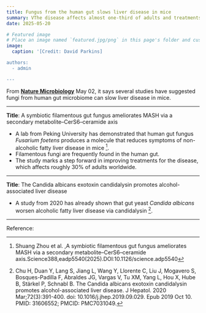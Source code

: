 ```yaml
---
title: Fungus from the human gut slows liver disease in mice
summary: VThe disease affects almost one-third of adults and treatments are limited.
date: 2025-05-20

# Featured image
# Place an image named `featured.jpg/png` in this page's folder and customize its options here.
image:
  caption: '[Credit: David Parkins]

authors:
  - admin

---
```


From [**Nature Microbiology**](https://www.nature.com/articles/d41586-025-01360-0) May 02, it says several studies have suggested fungi from human gut microbiome can slow liver disease in mice.


-----

**Title**: A symbiotic filamentous gut fungus ameliorates MASH via a secondary metabolite–CerS6–ceramide axis   

- A lab from Peking University has demonstrated that human gut fungus *Fusarium foetens* produces a molecule that reduces symptoms of non-alcoholic fatty liver disease in mice [^1]. 
- Filamentous fungi are frequently found in the human gut.
- The study marks a step forward in improving treatments for the disease, which affects roughly 30% of adults worldwide.

------

**Title**: The Candida albicans exotoxin candidalysin promotes alcohol-associated liver disease   

- A study from 2020 has already shown that gut yeast *Candida albicans* worsen alcoholic fatty liver disease via candidalysin [^2]. 

------


Reference:
[^1]: Shuang Zhou et al. ,A symbiotic filamentous gut fungus ameliorates MASH via a secondary metabolite–CerS6–ceramide axis.Science388,eadp5540(2025).DOI:10.1126/science.adp5540
[^2]: Chu H, Duan Y, Lang S, Jiang L, Wang Y, Llorente C, Liu J, Mogavero S, Bosques-Padilla F, Abraldes JG, Vargas V, Tu XM, Yang L, Hou X, Hube B, Stärkel P, Schnabl B. The Candida albicans exotoxin candidalysin promotes alcohol-associated liver disease. J Hepatol. 2020 Mar;72(3):391-400. doi: 10.1016/j.jhep.2019.09.029. Epub 2019 Oct 10. PMID: 31606552; PMCID: PMC7031049.



